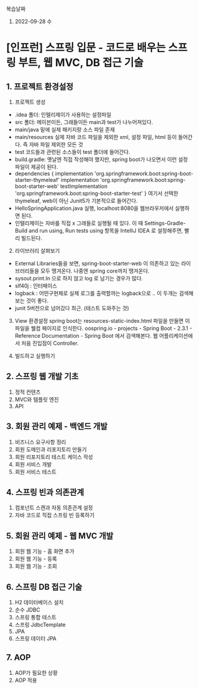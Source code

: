 복습날짜
1) 2022-09-28 수

# [인프런] 스프링 입문 - 코드로 배우는 스프링 부트, 웹 MVC, DB 접근 기술

## 1. 프로젝트 환경설정
1) 프로젝트 생성
- .idea 폴더: 인텔리제이가 사용하는 설정파일
- src 폴더: 메이븐이든, 그래들이든 main과 test가 나누어져있다.
- main/java 밑에 실제 패키지랑 소스 파일 존재 
- main/resources 실제 자바 코드 파일을 제외한 xml, 설정 파일, html 등이 들어간다. 즉 자바 파일 제외한 모든 것
- test 코드들과 관련된 소스들이 test 폴더에 들어간다.
- build.gradle: 옛날엔 직접 작성해야 했지만, spring boot가 나오면서 이런 설정 파일이 제공이 된다. 
- dependencies {
	implementation 'org.springframework.boot:spring-boot-starter-thymeleaf'
	implementation 'org.springframework.boot:spring-boot-starter-web'
	testImplementation 'org.springframework.boot:spring-boot-starter-test'
} 여기서 선택한 thymeleaf, web이 아닌 Junit5가 기본적으로 들어간다. 
- HelloSpringApplication.java 실행, localhost:8080을 웹브라우저에서 실행하면 된다. 
- 인텔리제이는 자바를 직접 x 그래들로 실행될 때 있다. 이 때 Settings-Gradle-Build and run using, Run tests using 항목을 IntelliJ IDEA 로 설정해주면, 빨리 빌드된다. 

2) 라이브러리 살펴보기
- External Libraries들을 보면, 
spring-boot-starter-web 이 의존하고 있는 라이브러리들을 모두 땡겨온다. 나중엔 spring core까지 땡겨온다.
- sysout.print.ln 으로 하지 않고 log 로 남기는 경우가 많다. 
- slf40j : 인터페이스 
- logback : 어떤구현체로 실제 로그를 출력할까는 logback으로 ..  이 두개는 검색해보는 것이 좋다. 
- junit 5버전으로 넘어갔다 최근. (테스트 도와주는 것)

3) View 환경설정
spring boot는 resources-static-index.html 파일을 만들면 이 파일을 웰컴 페이지로 인식한다. 
oospring.io - projects - Spring Boot - 2.3.1 - Reference Documentation - Spring Boot 에서 검색해본다.
웹 어플리케이션에서 처음 진입점이 Controller. 

4) 빌드하고 실행하기


## 2. 스프링 웹 개발 기초
1) 정적 컨텐츠
2) MVC와 템플릿 엔진
3) API

## 3. 회원 관리 예제 - 백엔드 개발 
1) 비즈니스 요구사항 정리
2) 회원 도메인과 리포지토리 만들기
3) 회원 리포지토리 테스트 케이스 작성
4) 회원 서비스 개발
5) 회원 서비스 테스트

## 4. 스프링 빈과 의존관계
1) 컴포넌트 스캔과 자동 의존관계 설정
2) 자바 코드로 직접 스프링 빈 등록하기

## 5. 회원 관리 예제 - 웹 MVC 개발
1) 회원 웹 기능 - 홈 화면 추가
2) 회원 웹 기능 - 등록
3) 회원 웹 기능 - 조회

## 6. 스프링 DB 접근 기술
1) H2 데이터베이스 설치
2) 순수 JDBC
3) 스프링 통합 테스트
4) 스프링 JdbcTemplate
5) JPA
6) 스프링 데이터 JPA

## 7. AOP
1) AOP가 필요한 상황
2) AOP 적용